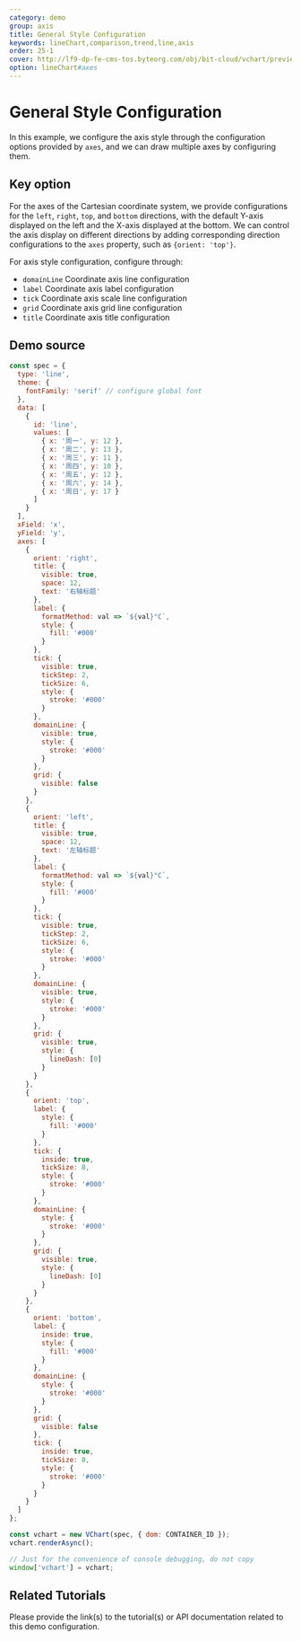 ```yaml
---
category: demo
group: axis
title: General Style Configuration
keywords: lineChart,comparison,trend,line,axis
order: 25-1
cover: http://lf9-dp-fe-cms-tos.byteorg.com/obj/bit-cloud/vchart/preview/axis/style.png
option: lineChart#axes
---
```


# General Style Configuration

In this example, we configure the axis style through the configuration options provided by `axes`, and we can draw multiple axes by configuring them.

## Key option

For the axes of the Cartesian coordinate system, we provide configurations for the `left`, `right`, `top`, and `bottom` directions, with the default Y-axis displayed on the left and the X-axis displayed at the bottom. We can control the axis display on different directions by adding corresponding direction configurations to the `axes` property, such as `{orient: 'top'}`.

For axis style configuration, configure through:

- `domainLine` Coordinate axis line configuration
- `label` Coordinate axis label configuration
- `tick` Coordinate axis scale line configuration
- `grid` Coordinate axis grid line configuration
- `title` Coordinate axis title configuration

## Demo source

```javascript livedemo
const spec = {
  type: 'line',
  theme: {
    fontFamily: 'serif' // configure global font
  },
  data: [
    {
      id: 'line',
      values: [
        { x: '周一', y: 12 },
        { x: '周二', y: 13 },
        { x: '周三', y: 11 },
        { x: '周四', y: 10 },
        { x: '周五', y: 12 },
        { x: '周六', y: 14 },
        { x: '周日', y: 17 }
      ]
    }
  ],
  xField: 'x',
  yField: 'y',
  axes: [
    {
      orient: 'right',
      title: {
        visible: true,
        space: 12,
        text: '右轴标题'
      },
      label: {
        formatMethod: val => `${val}°C`,
        style: {
          fill: '#000'
        }
      },
      tick: {
        visible: true,
        tickStep: 2,
        tickSize: 6,
        style: {
          stroke: '#000'
        }
      },
      domainLine: {
        visible: true,
        style: {
          stroke: '#000'
        }
      },
      grid: {
        visible: false
      }
    },
    {
      orient: 'left',
      title: {
        visible: true,
        space: 12,
        text: '左轴标题'
      },
      label: {
        formatMethod: val => `${val}°C`,
        style: {
          fill: '#000'
        }
      },
      tick: {
        visible: true,
        tickStep: 2,
        tickSize: 6,
        style: {
          stroke: '#000'
        }
      },
      domainLine: {
        visible: true,
        style: {
          stroke: '#000'
        }
      },
      grid: {
        visible: true,
        style: {
          lineDash: [0]
        }
      }
    },
    {
      orient: 'top',
      label: {
        style: {
          fill: '#000'
        }
      },
      tick: {
        inside: true,
        tickSize: 8,
        style: {
          stroke: '#000'
        }
      },
      domainLine: {
        style: {
          stroke: '#000'
        }
      },
      grid: {
        visible: true,
        style: {
          lineDash: [0]
        }
      }
    },
    {
      orient: 'bottom',
      label: {
        inside: true,
        style: {
          fill: '#000'
        }
      },
      domainLine: {
        style: {
          stroke: '#000'
        }
      },
      grid: {
        visible: false
      },
      tick: {
        inside: true,
        tickSize: 8,
        style: {
          stroke: '#000'
        }
      }
    }
  ]
};

const vchart = new VChart(spec, { dom: CONTAINER_ID });
vchart.renderAsync();

// Just for the convenience of console debugging, do not copy
window['vchart'] = vchart;
```

## Related Tutorials

Please provide the link(s) to the tutorial(s) or API documentation related to this demo configuration.
